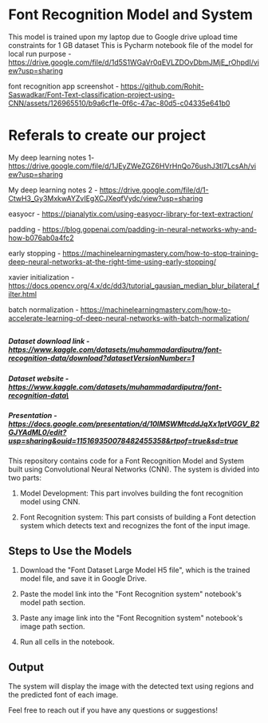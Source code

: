 # Font Recognition Model and System
This model is trained upon my laptop due to Google drive upload time constraints for 1 GB dataset
This is Pycharm notebook file of the model for local run purpose - https://drive.google.com/file/d/1d5S1WGaVr0qEVLZDOvDbmJMjE_rOhpdI/view?usp=sharing

font recognition app screenshot - https://github.com/Rohit-Saswadkar/Font-Text-classification-project-using-CNN/assets/126965510/b9a6cf1e-0f6c-47ac-80d5-c04335e641b0


# Referals to create our project

My deep learning notes 1- https://drive.google.com/file/d/1JEyZWeZGZ6HVrHnQo76ushJ3tl7LcsAh/view?usp=sharing

My deep learning notes 2 - https://drive.google.com/file/d/1-CtwH3_Gy3MxkwAYZvIEgXCJXeqfVydc/view?usp=sharing

easyocr - https://pianalytix.com/using-easyocr-library-for-text-extraction/

padding - https://blog.gopenai.com/padding-in-neural-networks-why-and-how-b076ab0a4fc2

early stopping - https://machinelearningmastery.com/how-to-stop-training-deep-neural-networks-at-the-right-time-using-early-stopping/

xavier initialization - https://docs.opencv.org/4.x/dc/dd3/tutorial_gausian_median_blur_bilateral_filter.html

batch normalization - https://machinelearningmastery.com/how-to-accelerate-learning-of-deep-neural-networks-with-batch-normalization/

##
##
##### Dataset download link - https://www.kaggle.com/datasets/muhammadardiputra/font-recognition-data/download?datasetVersionNumber=1
##### Dataset website - https://www.kaggle.com/datasets/muhammadardiputra/font-recognition-data\
##### Presentation - https://docs.google.com/presentation/d/10lMSWMtcddJqXx1ptVGGV_B2GJYAdML0/edit?usp=sharing&ouid=115169350078482455358&rtpof=true&sd=true

This repository contains code for a Font Recognition Model and System built using Convolutional Neural Networks (CNN). The system is divided into two parts:

1. Model Development: This part involves building the font recognition model using CNN.

2. Font Recognition system: This part consists of building a Font detection system which detects text and recognizes the font of the input image.

## Steps to Use the Models

1. Download the "Font Dataset Large Model H5 file", which is the trained model file, and save it in Google Drive.

2. Paste the model link into the "Font Recognition system" notebook's model path section.

3. Paste any image link into the "Font Recognition system" notebook's image path section.

4. Run all cells in the notebook.

## Output

The system will display the image with the detected text using regions and the predicted font of each image.

Feel free to reach out if you have any questions or suggestions!
